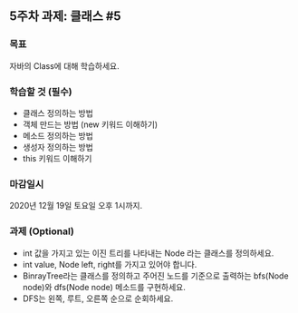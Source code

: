 <h2>5주차 과제: 클래스 #5</h2>

<h3>목표</h3>
자바의 Class에 대해 학습하세요.

<h3>학습할 것 (필수)</h3>

- 클래스 정의하는 방법
- 객체 만드는 방법 (new 키워드 이해하기)
- 메소드 정의하는 방법
- 생성자 정의하는 방법
- this 키워드 이해하기

<h3>마감일시</h3>

2020년 12월 19일 토요일 오후 1시까지.

<h3>과제 (Optional)</h3>

- int 값을 가지고 있는 이진 트리를 나타내는 Node 라는 클래스를 정의하세요.
- int value, Node left, right를 가지고 있어야 합니다.
- BinrayTree라는 클래스를 정의하고 주어진 노드를 기준으로 출력하는 bfs(Node node)와 dfs(Node node) 메소드를 구현하세요.
- DFS는 왼쪽, 루트, 오른쪽 순으로 순회하세요.
